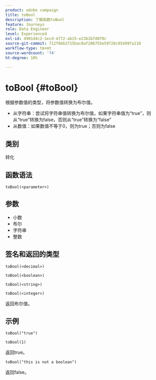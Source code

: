 ```yaml
---
product: adobe campaign
title: toBool
description: 了解函数toBool
feature: Journeys
role: Data Engineer
level: Experienced
exl-id: 490144c2-1ecd-4772-ab15-e23b1b7d8f0c
source-git-commit: 712f66b2715bac0af206755e59728c95499fa110
workflow-type: tm+mt
source-wordcount: '74'
ht-degree: 10%

---
```


# toBool {#toBool}

根据参数值的类型，将参数值转换为布尔值。

* 从字符串：尝试将字符串值转换为布尔值，如果字符串值为“true”，则从“true”转换为false，否则从“true”转换为“false”
* 从数值：如果数值不等于0，则为true；否则为false

## 类别

转化

## 函数语法

`toBool(<parameter>)`

## 参数

* 小数
* 布尔
* 字符串
* 整数

## 签名和返回的类型

`toBool(<decimal>)`

`toBool(<boolean>)`

`toBool(<string>)`

`toBool(<integer>)`

返回布尔值。

## 示例

`toBool("true")`

`toBool(1)`

返回true。

`toBool("this is not a boolean")`

返回false。
